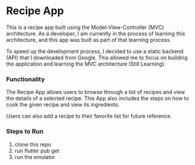# Recipe App

This is a recipe app built using the Model-View-Controller (MVC) architecture.
As a developer, I am currently in the process of learning this architecture, and this app was built as part of that learning process.

To speed up the development process, I decided to use a static backend (API) that I downloaded from Google.
This allowed me to focus on building the application and learning the MVC architecture (Still Learning).

### Functionality

The Recipe App allows users to browse through a list of recipes and view the details of a selected recipe.
This App also includes the steps on how to cook the given recipe and view its ingredients.

Users can also add a recipe to their favorite list for future reference.

### Steps to Run

1. clone this repo
2. run flutter pub get
3. run the emulator
